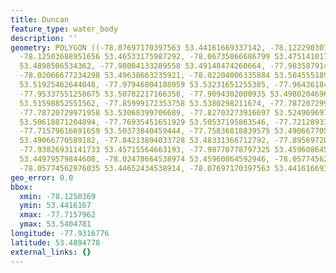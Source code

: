 ```yaml
---
title: Duncan
feature_type: water_body
description: ''
geometry: POLYGON ((-78.07697170397563 53.44161669337142, -78.12229030748568 53.44488852437531,
  -78.12503688951656 53.46533175987292, -78.06735866686799 53.47514101749871, -78.00006740711177
  53.4898506534362, -77.98084133289558 53.49148474260664, -77.98358791492647 53.50782217166358,
  -78.02066677234298 53.49638663235921, -78.02204006335884 53.50455518948365, -77.97672145984971
  53.51925462644048, -77.97946804188059 53.53231651255385, -77.9643618407103 53.53231651255385,
  -77.95337551258675 53.50782217166358, -77.9094302000935 53.49802046969416, -77.88333767079965
  53.51598852551562, -77.85999172353758 53.5380298211674, -77.78720729971958 53.54047814601493,
  -77.78720729971958 53.53068399706689, -77.82703273916697 53.5249696972492, -77.81055324698166
  53.50618871204894, -77.76935451651929 53.50537195863546, -77.72128933097837 53.51108890204535,
  -77.71579616691659 53.50373840459444, -77.75836818839575 53.49066770589182, -77.79819362784313
  53.49066770589182, -77.84213894033728 53.48331366712792, -77.89569728993906 53.48167926313845,
  -77.93826931141733 53.45715564663193, -77.98770778797325 53.45960864592946, -78.0289065184356
  53.44979579844608, -78.02478664538974 53.45960864592946, -78.05774562976035 53.45552023503755,
  -78.05774562976035 53.44652434538914, -78.07697170397563 53.44161669337142))
geo_error: 0.0
bbox:
  xmin: -78.1250369
  ymin: 53.4416167
  xmax: -77.7157962
  ymax: 53.5404781
longitude: -77.9316776
latitude: 53.4894778
external_links: {}
---
```

